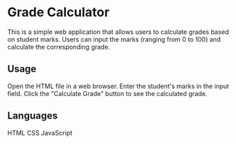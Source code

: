 # Grade Calculator

This is a simple web application that allows users to calculate grades based on student marks. Users can input the marks (ranging from 0 to 100) and calculate the corresponding grade.

## Usage

Open the HTML file in a web browser.
Enter the student's marks in the input field.
Click the "Calculate Grade" button to see the calculated grade.

## Languages

HTML
CSS
JavaScript

```


```
